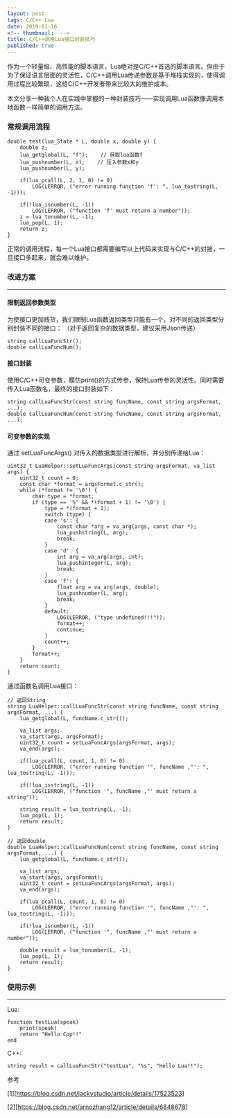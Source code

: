 ```yaml
---
layout: post
tags: C/C++ Lua
date: 2019-01-16
<!-- thumbnail:  -->
title: C/C++调用Lua接口封装技巧
published: true
---
```


作为一个轻量级、高性能的脚本语言，Lua绝对是C/C++首选的脚本语言。但由于为了保证语言层面的灵活性，C/C++调用Lua传递参数是基于堆栈实现的，使得调用过程比较繁琐，这给C/C++开发者带来比较大的维护成本。

本文分享一种我个人在实践中掌握的一种封装技巧——实现调用Lua函数像调用本地函数一样简单的调用方法。

<!--more-->
### 常规调用流程
```
double test(lua_State * L, double x, double y) {
    double z;
    lua_getglobal(L, "f");    // 获取lua函数f
    lua_pushnumber(L, x);    // 压入参数x和y
    lua_pushnumber(L, y);

    if(lua_pcall(L, 2, 1, 0) != 0)
        LOG(LERROR, ("error running function 'f': ", lua_tostring(L, -1)));

    if(!lua_isnumber(L, -1))
        LOG(LERROR, ("function 'f' must return a number"));
    z = lua_tonumber(L, -1);
    lua_pop(L, 1);
    return z;
}
```
正常的调用流程，每一个Lua接口都需要编写以上代码来实现与C/C++的对接，一旦接口多起来，就会难以维护。

### 改进方案
---

#### 限制返回参数类型
为使接口更加贱货，我们限制Lua函数返回类型只能有一个，对不同的返回类型分别封装不同的接口：
（对于返回复杂的数据类型，建议采用Json传递）
```
string callLuaFuncStr();
double callLuaFuncNum();
```
#### 接口封装
使用C/C++可变参数，模仿print()的方式传参，保持Lua传参的灵活性。同时需要传入Lua函数名，最终的接口封装如下：
```
string callLuaFuncStr(const string funcName, const string argsFormat, ...);
double callLuaFuncNum(const string funcName, const string argsFormat, ...);
```
#### 可变参数的实现

通过 setLuaFuncArgs() 对传入的数据类型进行解析，并分别传递给Lua：
```
uint32_t LuaHelper::setLuaFuncArgs(const string argsFormat, va_list args) {
    uint32_t count = 0;
    const char *format = argsFormat.c_str();
    while (*format != '\0') {
        char type = *format;
        if (type == '%' && *(format + 1) != '\0') {
            type = *(format + 1);
            switch (type) {
            case 's': {
                const char *arg = va_arg(args, const char *);
                lua_pushstring(L, arg);
                break;
            }
            case 'd': {
                int arg = va_arg(args, int);
                lua_pushinteger(L, arg);
                break;
            }
            case 'f': {
                float arg = va_arg(args, double);
                lua_pushnumber(L, arg);
                break;
            }
            default:
                LOG(LERROR, ("type undefined!!!"));
                format++;
                continue;
            }
            count++;
        }
        format++;
    }
    return count;
}
```
通过函数名调用Lua接口：
```
// 返回String
string LuaHelper::callLuaFuncStr(const string funcName, const string argsFormat, ...) {
    lua_getglobal(L, funcName.c_str());

    va_list args;
    va_start(args, argsFormat);
    uint32_t count = setLuaFuncArgs(argsFormat, args);
    va_end(args);

    if(lua_pcall(L, count, 1, 0) != 0)
        LOG(LERROR, ("error running function '", funcName ,"': ", lua_tostring(L, -1)));

    if(!lua_isstring(L, -1))
        LOG(LERROR, ("function '", funcName ,"' must return a string"));

    string result = lua_tostring(L, -1);
    lua_pop(L, 1);
    return result;
}

// 返回double
double LuaHelper::callLuaFuncNum(const string funcName, const string argsFormat, ...) {
    lua_getglobal(L, funcName.c_str());

    va_list args;
    va_start(args, argsFormat);
    uint32_t count = setLuaFuncArgs(argsFormat, args);
    va_end(args);

    if(lua_pcall(L, count, 1, 0) != 0)
        LOG(LERROR, ("error running function '", funcName ,"': ", lua_tostring(L, -1)));

    if(!lua_isnumber(L, -1))
        LOG(LERROR, ("function '", funcName ,"' must return a number"));

    double result = lua_tonumber(L, -1);
    lua_pop(L, 1);
    return result;
}
```
### 使用示例
---
Lua:
```
function testLua(speak)
    print(speak)
    return "Hello Cpp!!"
end
```
C++:
```
string result = callLuaFuncStr("testLua", "%s", "Hello Lua!!");
```

参考

[1][https://blog.csdn.net/jackystudio/article/details/17523523]

[2][https://blog.csdn.net/arnozhang12/article/details/6848678]

